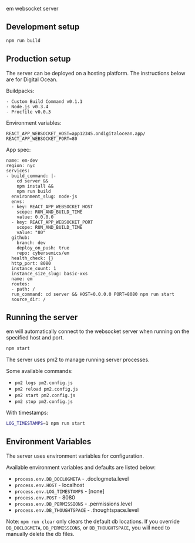 em websocket server

## Development setup

```sh
npm run build
```

## Production setup

The server can be deployed on a hosting platform. The instructions below are for Digital Ocean.

Buildpacks:

    - Custom Build Command v0.1.1
    - Node.js v0.3.4
    - Procfile v0.0.3

Environment variables:

```
REACT_APP_WEBSOCKET_HOST=app12345.ondigitalocean.app/
REACT_APP_WEBSOCKET_PORT=80
```

App spec:

```
name: em-dev
region: nyc
services:
- build_command: |-
    cd server &&
    npm install &&
    npm run build
  environment_slug: node-js
  envs:
  - key: REACT_APP_WEBSOCKET_HOST
    scope: RUN_AND_BUILD_TIME
    value: 0.0.0.0
  - key: REACT_APP_WEBSOCKET_PORT
    scope: RUN_AND_BUILD_TIME
    value: "80"
  github:
    branch: dev
    deploy_on_push: true
    repo: cybersemics/em
  health_check: {}
  http_port: 8080
  instance_count: 1
  instance_size_slug: basic-xxs
  name: em
  routes:
  - path: /
  run_command: cd server && HOST=0.0.0.0 PORT=8080 npm run start
  source_dir: /
```

## Running the server

em will automatically connect to the websocket server when running on the specified host and port.

```sh
npm start
```

The server uses pm2 to manage running server processes.

Some available commands:

- `pm2 logs pm2.config.js`
- `pm2 reload pm2.config.js`
- `pm2 start pm2.config.js`
- `pm2 stop pm2.config.js`

With timestamps:

```sh
LOG_TIMESTAMPS=1 npm run start
```

## Environment Variables

The server uses environment variables for configuration.

Available environment variables and defaults are listed below:

- `process.env.DB_DOCLOGMETA` - .doclogmeta.level
- `process.env.HOST` - localhost
- `process.env.LOG_TIMESTAMPS` - [none]
- `process.env.POST` - 8080
- `process.env.DB_PERMISSIONS` - .permissions.level
- `process.env.DB_THOUGHTSPACE` - .thoughtspace.level

Note: `npm run clear` only clears the default db locations. If you override `DB_DOCLOGMETA`, `DB_PERMISSIONS`, or `DB_THOUGHTSPACE`, you will need to manually delete the db files.

